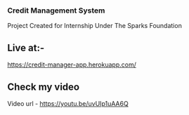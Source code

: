 ### Credit Management System
Project Created for Internship Under The Sparks Foundation

## Live at:-
https://credit-manager-app.herokuapp.com/

## Check my video 
Video url - https://youtu.be/uvUIp1uAA6Q
